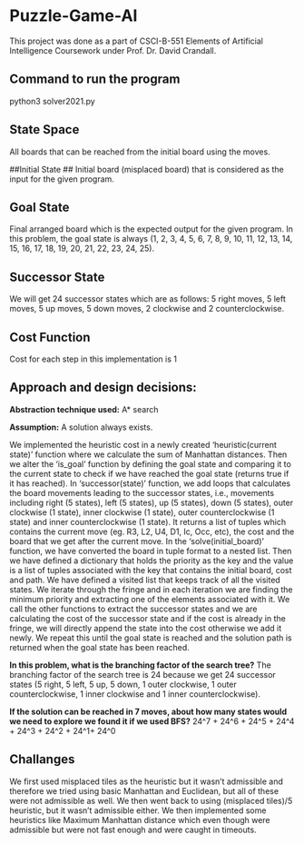 # Puzzle-Game-AI #

This project was done as a part of CSCI-B-551 Elements of Artificial Intelligence Coursework under Prof. Dr. David Crandall.

## Command to run the program ##

python3 solver2021.py <input-board-filename>



## State Space ## 

All boards that can be reached from the initial board using the moves.

##Initial State ## 
Initial board (misplaced board) that is considered as the input for the given program.

## Goal State ## 
Final arranged board which is the expected output for the given program. In this problem, the goal state is always (1, 2, 3, 4, 5, 6, 7, 8, 9, 10, 11, 12, 13, 14, 15, 16, 17, 18, 19, 20, 21, 22, 23, 24, 25).

## Successor State ## 
We will get 24 successor states which are as follows: 5 right moves, 5 left moves, 5 up moves, 5 down moves, 2 clockwise and 2 counterclockwise.

## Cost Function ## 
Cost for each step in this implementation is 1

## Approach and design decisions: ##

**Abstraction technique used:** A* search

**Assumption:** A solution always exists.

We implemented the heuristic cost in a newly created ‘heuristic(current state)’ function where we calculate the sum of Manhattan distances. Then we alter the ‘is_goal’ function by defining the goal state and comparing it to the current state to check if we have reached the goal state (returns true if it has reached). In ‘successor(state)’ function, we add loops that calculates the board movements leading to the successor states, i.e., movements including right (5 states), left (5 states), up (5 states), down (5 states), outer clockwise (1 state), inner clockwise (1 state), outer counterclockwise (1 state) and inner counterclockwise (1 state). It returns a list of tuples which contains the current move (eg. R3, L2, U4, D1, Ic, Occ, etc), the cost and the board that we get after the current move. In the ‘solve(initial_board)’ function, we have converted the board in tuple format to a nested list. Then we have defined a dictionary that holds the priority as the key and the value is a list of tuples associated with the key that contains the initial board, cost and path. We have defined a visited list that keeps track of all the visited states. We iterate through the fringe and in each iteration we are finding the minimum priority and extracting one of the elements associated with it. We call the other functions to extract the successor states and we are calculating the cost of the successor state and if the cost is already in the fringe, we will directly append the state into the cost otherwise we add it newly. We repeat this until the goal state is reached and the solution path is returned when the goal state has been reached.

**In this problem, what is the branching factor of the search tree?**
The branching factor of the search tree is 24 because we get 24 successor states (5 right, 5 left, 5 up, 5 down, 1 outer clockwise, 1 outer counterclockwise, 1 inner clockwise and 1 inner counterclockwise).

**If the solution can be reached in 7 moves, about how many states would we need to explore we found it if we used BFS?** 
24^7 + 24^6 + 24^5 + 24^4 + 24^3 + 24^2 + 24^1+ 24^0

## Challanges ##

We first used misplaced tiles as the heuristic but it wasn’t admissible and therefore we tried using basic Manhattan and  Euclidean, but all of these were not admissible as well. We then went back to using (misplaced tiles)/5 heuristic, but it wasn’t admissible either. We then implemented some heuristics like Maximum Manhattan distance which even though were admissible but were not fast enough and were caught in timeouts.

